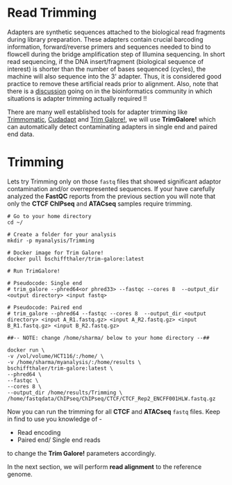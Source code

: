 # Read Trimming

Adapters are synthetic sequences attached to the biological read fragments during library preparation. These adapters contain crucial barcoding information, forward/reverse primers and sequences needed to bind to flowcell during the bridge amplification step of Illumina sequencing. In  short read sequencing, if the DNA insert/fragment (biological sequence of interest) is shorter than the number of bases sequenced (cycles), the machine will also sequence into the 3' adapter. Thus, it is considered good practice to remove these artificial reads prior to alignment. Also, note that there is a [discussion](https://www.ecseq.com/support/ngs/trimming-adapter-sequences-is-it-necessary) going on in the bioinformatics community in which situations is adapter trimming actually required !!

There are many well established tools for adapter trimming like [Trimmomatic](http://www.usadellab.org/cms/?page=trimmomatic), [Cudadapt](https://cutadapt.readthedocs.io/en/stable/) and [Trim Galore!](https://github.com/FelixKrueger/TrimGalore), we will use **TrimGalore!** which can automatically detect contaminating adapters in single end and paired end data.

# Trimming

Lets try Trimming only on those `fastq` files that showed significant adaptor contamination and/or overrepresented sequences. If your have carefully analyzed the **FastQC** reports from the previous section you will note that only the **CTCF ChIPseq** and **ATACseq** samples require trimming.

```
# Go to your home directory
cd ~/

# Create a folder for your analysis
mkdir -p myanalysis/Trimming

# Docker image for Trim Galore!
docker pull bschiffthaler/trim-galore:latest

# Run TrimGalore!

# Pseudocode: Single end
# trim_galore --phred64<or phred33> --fastqc --cores 8  --output_dir <output directory> <input fastq>
        
# Pseudocode: Paired end 
# trim_galore --phred64 --fastqc --cores 8  --output_dir <output directory> <input A_R1.fastq.gz> <input A_R2.fastq.gz> <input B_R1.fastq.gz> <input B_R2.fastq.gz> 

##-- NOTE: change /home/sharma/ below to your home directory --##

docker run \
-v /vol/volume/HCT116/:/home/ \
-v /home/sharma/myanalysis/:/home/results \
bschiffthaler/trim-galore:latest \
--phred64 \
--fastqc \
--cores 8 \
--output_dir /home/results/Trimming \
/home/fastqdata/ChIPseq/ChIPseq/CTCF/CTCF_Rep2_ENCFF001HLW.fastq.gz

```

Now you can run the trimming for all **CTCF** and **ATACseq** `fastq` files. Keep in find to use you knowledge of -

- Read encoding
- Paired end/ Single end reads

to change the **Trim Galore!** parameters accordingly.

In the next section, we will perform **read alignment** to the reference genome.
